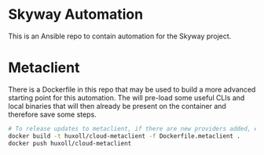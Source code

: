 # Skyway Automation


This is an Ansible repo to contain automation for the Skyway project.  

# Metaclient

There is a Dockerfile in this repo that may be used to build a more advanced
starting point for this automation.  The will pre-load some useful CLIs and
local binaries that will then already be present on the container and therefore
save some steps.

```bash
# To release updates to metaclient, if there are new providers added, e.g.
docker build -t huxoll/cloud-metaclient -f Dockerfile.metaclient .
docker push huxoll/cloud-metaclient
```

